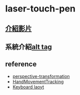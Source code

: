 # laser-touch-pen
## [介紹影片](https://photos.app.goo.gl/XD1q2ycuDzJ2t3HG7)
## 系統介紹[alt tag](https://i.imgur.com/3ORQjNK.jpg)

## reference
* [perspective-transformation](https://pysource.com/2018/02/14/perspective-transformation-opencv-3-4-with-python-3-tutorial-13/)
* [HandMovementTracking](https://github.com/akshaybahadur21/HandMovementTracking)
* [Keyboard laoyt](https://stackoverflow.com/questions/5154530/wxpython-nested-sizers-and-little-square-in-top-left-corner)